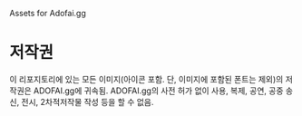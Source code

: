 Assets for Adofai.gg

# 저작권
이 리포지토리에 있는 모든 이미지(아이콘 포함. 단, 이미지에 포함된 폰트는 제외)의 저작권은 ADOFAI.gg에 귀속됨. ADOFAI.gg의 사전 허가 없이 사용, 복제, 공연, 공중 송신, 전시, 2차적저작물 작성 등을 할 수 없음.
